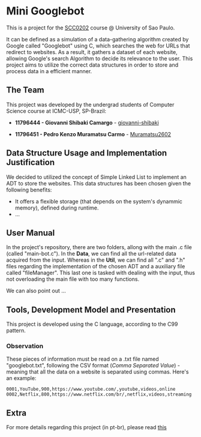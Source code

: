 # Mini Googlebot
This is a project for the [SCC0202](https://uspdigital.usp.br/jupiterweb/obterDisciplina?sgldis=SCC0202&codcur=55041&codhab=0) course @ University of Sao Paulo.

It can be defined as a simulation of a data-gathering algorithm created by Google called "Googlebot" using C, which searches the web for URLs that redirect to websites. As a result, it gathers a dataset of each website, allowing Google's search Algorithm to decide its relevance to the user. This project aims to utilize the correct data structures in order to store and process data in a efficient manner.

## The Team
This project was developed by the undergrad students of Computer Science course at ICMC-USP, SP-Brazil:

* **11796444 - Giovanni Shibaki Camargo** - [giovanni-shibaki](https://github.com/giovanni-shibaki)

* **11796451 - Pedro Kenzo Muramatsu Carmo** - [Muramatsu2602](https://github.com/Muramatsu2602)

<!-- ## Compiler/Plataform Used
gcc .... -->

## Data Structure Usage and Implementation Justification
We decided to utilized the concept of Simple Linked List to implement an ADT to store the websites. This data structures has been chosen given the following benefits:

 * It offers a flexible storage (that depends on the system's dynammic memory), defined during runtime.
 * ...

## User Manual
In the project's repository, there are two folders, allong with the main .c file (called "main-bot.c"). In the **Data**, we can find all the url-related data acquired from the input. Whereas in the **Util**, we can find all ".c" and ".h" files regarding the implementation of the chosen ADT and a auxiliary file called "fileManager". This last one is tasked with dealing with the input, thus not overloading the main file with too many functions.

We can also point out ...

## Tools, Development Model and Presentation
This project is developed using the C language, according to the C99 pattern.

### Observation
These pieces of information must be read on a .txt file named "googlebot.txt", following the CSV format (*Comma Separated Value*) - meaning that all the data on a website is separated using commas. Here's an example:
```
0001,YouTube,900,https://www.youtube.com/,youtube,videos,online
0002,Netflix,800,https://www.netflix.com/br/,netflix,videos,streaming
```
<!--
  ### Project's features
  When executed,  the programme must show the following options:
  * **Insert a website**
  *  **Remove a website**
  * **Insert primary-key**
  * **Update Relevance**
  * **Exit**
-->
## Extra
For more details regarding this project (in pt-br), please read [this](https://ae4.tidia-ae.usp.br/access/content/group/a1128994-3797-49cb-8f1f-08ecfe0ced63/Projeto%20-%20parte%20I.pdf)
